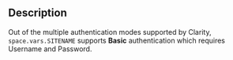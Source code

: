 ## Description

Out of the multiple authentication modes supported by Clarity, <code class="expression">space.vars.SITENAME</code> supports **Basic** authentication which requires Username and Password.
